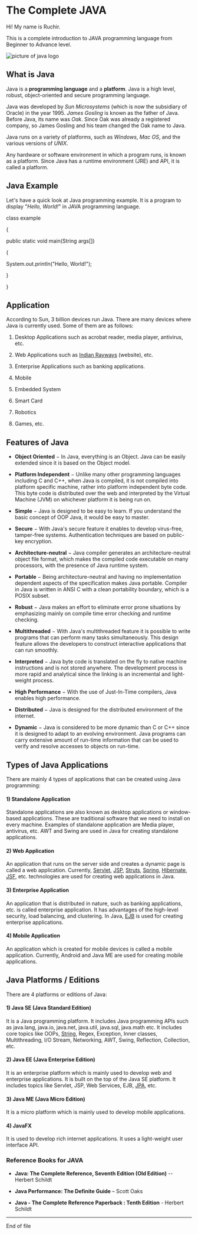 #  The Complete JAVA

Hi! My name is Ruchir.

  

This is a complete introduction to JAVA programming language from Beginner to Advance level.

  

![picture of java logo](https://tinyurl.com/y3lszoyh)

  

##  What is Java

  

Java is a **programming language** and a **platform**. Java is a high level, robust, object-oriented and secure programming language.

  

Java was developed by _Sun Microsystems_ (which is now the subsidiary of Oracle) in the year 1995. _James Gosling_ is known as the father of Java. Before Java, its name was _Oak_. Since Oak was already a registered company, so James Gosling and his team changed the Oak name to Java.

  

Java runs on a variety of platforms, such as *Windows*, *Mac OS*, and the various versions of *UNIX*.

  

Any hardware or software environment in which a program runs, is known as a platform. Since Java has a runtime environment (JRE) and API, it is called a platform.

  
  
  
  

##  Java Example

  

Let's have a quick look at Java programming example. It is a program to display "*Hello, World!*" in JAVA programming language.

  

class example

{

public static void main(String args[])

{

System.out.println("Hello, World!");

}

}

  
  
  

##  Application

  

According to Sun, 3 billion devices run Java. There are many devices where Java is currently used. Some of them are as follows:

  

1. Desktop Applications such as acrobat reader, media player, antivirus, etc.

2. Web Applications such as [Indian Rayways](https://www.irctc.co.in/) (website), etc.

3. Enterprise Applications such as banking applications.

4. Mobile

5. Embedded System

6. Smart Card

7. Robotics

8. Games, etc.

  
  
  

##  Features of Java

  

-  **Object Oriented** − In Java, everything is an Object. Java can be easily extended since it is based on the Object model.

-  **Platform Independent** − Unlike many other programming languages including C and C++, when Java is compiled, it is not compiled into platform specific machine, rather into platform independent byte code. This byte code is distributed over the web and interpreted by the Virtual Machine (JVM) on whichever platform it is being run on.

-  **Simple** − Java is designed to be easy to learn. If you understand the basic concept of OOP Java, it would be easy to master.

-  **Secure** − With Java's secure feature it enables to develop virus-free, tamper-free systems. Authentication techniques are based on public-key encryption.

-  **Architecture-neutral** − Java compiler generates an architecture-neutral object file format, which makes the compiled code executable on many processors, with the presence of Java runtime system.

-  **Portable** − Being architecture-neutral and having no implementation dependent aspects of the specification makes Java portable. Compiler in Java is written in ANSI C with a clean portability boundary, which is a POSIX subset.

-  **Robust** − Java makes an effort to eliminate error prone situations by emphasizing mainly on compile time error checking and runtime checking.

-  **Multithreaded** − With Java's multithreaded feature it is possible to write programs that can perform many tasks simultaneously. This design feature allows the developers to construct interactive applications that can run smoothly.

-  **Interpreted** − Java byte code is translated on the fly to native machine instructions and is not stored anywhere. The development process is more rapid and analytical since the linking is an incremental and light-weight process.

-  **High Performance** − With the use of Just-In-Time compilers, Java enables high performance.

-  **Distributed** − Java is designed for the distributed environment of the internet.

-  **Dynamic** − Java is considered to be more dynamic than C or C++ since it is designed to adapt to an evolving environment. Java programs can carry extensive amount of run-time information that can be used to verify and resolve accesses to objects on run-time.

  
  
  

##  Types of Java Applications

  

There are mainly 4 types of applications that can be created using Java programming:

  

####  1) Standalone Application

  

Standalone applications are also known as desktop applications or window-based applications. These are traditional software that we need to install on every machine. Examples of standalone application are Media player, antivirus, etc. AWT and Swing are used in Java for creating standalone applications.

  

####  2) Web Application

  

An application that runs on the server side and creates a dynamic page is called a web application. Currently, [Servlet](https://www.javatpoint.com/servlet-tutorial), [JSP](https://www.javatpoint.com/jsp-tutorial), [Struts](https://www.javatpoint.com/struts-2-tutorial), [Spring](https://www.javatpoint.com/spring-tutorial), [Hibernate](https://www.javatpoint.com/hibernate-tutorial), [JSF](https://www.javatpoint.com/jsf-tutorial), etc. technologies are used for creating web applications in Java.

  

####  3) Enterprise Application

  

An application that is distributed in nature, such as banking applications, etc. is called enterprise application. It has advantages of the high-level security, load balancing, and clustering. In Java, [EJB](https://www.javatpoint.com/ejb-tutorial) is used for creating enterprise applications.

  

####  4) Mobile Application

  

An application which is created for mobile devices is called a mobile application. Currently, Android and Java ME are used for creating mobile applications.

  
  
  

##  Java Platforms / Editions

  

There are 4 platforms or editions of Java:

  

####  1) Java SE (Java Standard Edition)

  

It is a Java programming platform. It includes Java programming APIs such as java.lang, java.io, java.net, java.util, java.sql, java.math etc. It includes core topics like OOPs, [String](https://www.javatpoint.com/java-string), Regex, Exception, Inner classes, Multithreading, I/O Stream, Networking, AWT, Swing, Reflection, Collection, etc.

  

####  2) Java EE (Java Enterprise Edition)

  

It is an enterprise platform which is mainly used to develop web and enterprise applications. It is built on the top of the Java SE platform. It includes topics like Servlet, JSP, Web Services, EJB, [JPA](https://www.javatpoint.com/jpa-tutorial), etc.

  

####  3) Java ME (Java Micro Edition)

  

It is a micro platform which is mainly used to develop mobile applications.

  

####  4) JavaFX

  

It is used to develop rich internet applications. It uses a light-weight user interface API.

  

###  Reference Books for JAVA

  
-  **Java: The Complete Reference, Seventh Edition (Old Edition)**
-- Herbert Schildt

-  **Java Performance: The Definite Guide**
– Scott Oaks

-  **Java - The Complete Reference Paperback : Tenth Edition** - Herbert Schildt

------

End of file
